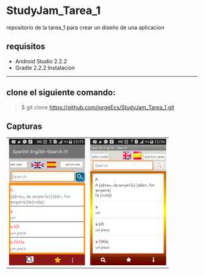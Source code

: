 StudyJam_Tarea_1
===

repositorio de la tarea_1 para crear un diseño de una aplicacion

requisitos
---


* Android Studio 2.2.2
* Gradle 2.2.2
Instalacion
---


clone el siguiente comando:
---
> $ git clone https://github.com/jorgeEcs/StudyJam_Tarea_1.git

Capturas
---
<div>
    <center>
        <table border="0">
            <tr>
                <td>
                    <img src="/img/captura1.png" width="200">
                </td>
                <td>
                    <img src="/img/captura2.png" width="200">
                </td>
            </tr>
        </table>
    </center>
</div>